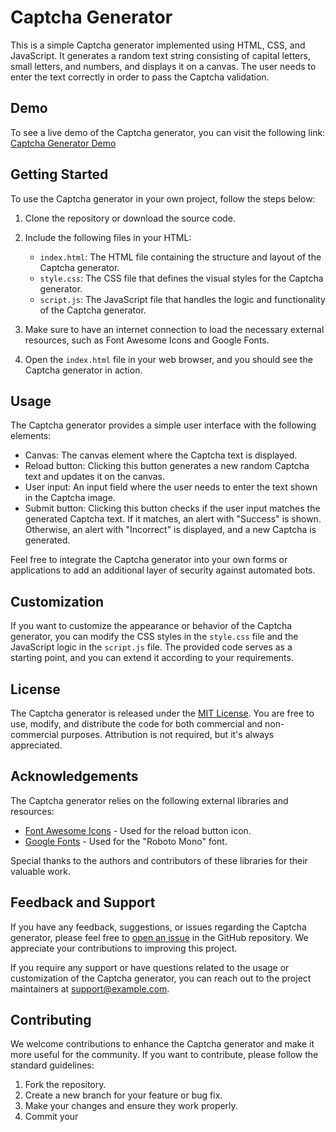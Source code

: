 # Captcha Generator

This is a simple Captcha generator implemented using HTML, CSS, and JavaScript. It generates a random text string consisting of capital letters, small letters, and numbers, and displays it on a canvas. The user needs to enter the text correctly in order to pass the Captcha validation.

## Demo

To see a live demo of the Captcha generator, you can visit the following link: [Captcha Generator Demo](https://example.com)

## Getting Started

To use the Captcha generator in your own project, follow the steps below:

1. Clone the repository or download the source code.

2. Include the following files in your HTML:

   - `index.html`: The HTML file containing the structure and layout of the Captcha generator.
   - `style.css`: The CSS file that defines the visual styles for the Captcha generator.
   - `script.js`: The JavaScript file that handles the logic and functionality of the Captcha generator.

3. Make sure to have an internet connection to load the necessary external resources, such as Font Awesome Icons and Google Fonts.

4. Open the `index.html` file in your web browser, and you should see the Captcha generator in action.

## Usage

The Captcha generator provides a simple user interface with the following elements:

- Canvas: The canvas element where the Captcha text is displayed.
- Reload button: Clicking this button generates a new random Captcha text and updates it on the canvas.
- User input: An input field where the user needs to enter the text shown in the Captcha image.
- Submit button: Clicking this button checks if the user input matches the generated Captcha text. If it matches, an alert with "Success" is shown. Otherwise, an alert with "Incorrect" is displayed, and a new Captcha is generated.

Feel free to integrate the Captcha generator into your own forms or applications to add an additional layer of security against automated bots.

## Customization

If you want to customize the appearance or behavior of the Captcha generator, you can modify the CSS styles in the `style.css` file and the JavaScript logic in the `script.js` file. The provided code serves as a starting point, and you can extend it according to your requirements.

## License

The Captcha generator is released under the [MIT License](https://opensource.org/licenses/MIT). You are free to use, modify, and distribute the code for both commercial and non-commercial purposes. Attribution is not required, but it's always appreciated.

## Acknowledgements

The Captcha generator relies on the following external libraries and resources:

- [Font Awesome Icons](https://fontawesome.com/) - Used for the reload button icon.
- [Google Fonts](https://fonts.google.com/) - Used for the "Roboto Mono" font.

Special thanks to the authors and contributors of these libraries for their valuable work.

## Feedback and Support

If you have any feedback, suggestions, or issues regarding the Captcha generator, please feel free to [open an issue](https://github.com/yourusername/captcha-generator/issues) in the GitHub repository. We appreciate your contributions to improving this project.

If you require any support or have questions related to the usage or customization of the Captcha generator, you can reach out to the project maintainers at [support@example.com](mailto:support@example.com).

## Contributing

We welcome contributions to enhance the Captcha generator and make it more useful for the community. If you want to contribute, please follow the standard guidelines:

1. Fork the repository.
2. Create a new branch for your feature or bug fix.
3. Make your changes and ensure they work properly.
4. Commit your
